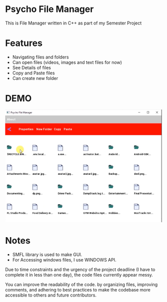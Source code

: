 # Psycho File Manager
This is File Manager written in C++ as part of my Semester Project

# Features
- Navigating files and folders
- Can open files (videos, images and text files for now)
- See Details of files
- Copy and Paste files
- Can create new folder

# DEMO
![Logo](demo.PNG)


# Notes
- SMFL library is used to make GUI.
- For Accessing windows files, I use WINDOWS API.

Due to time constraints and the urgency of the project deadline (I have to complete it in less than one day), the code files currently appear messy.

You can improve the readability of the code. by organizing files, improving comments, and adhering to best practices to make the codebase more accessible to others and future contributors.
